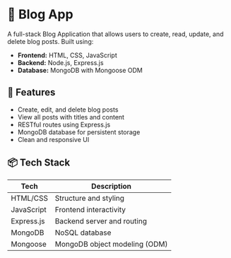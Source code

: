 # 📝 Blog App

A full-stack Blog Application that allows users to create, read, update, and delete blog posts. Built using:

- **Frontend:** HTML, CSS, JavaScript
- **Backend:** Node.js, Express.js
- **Database:** MongoDB with Mongoose ODM

## 🚀 Features

- Create, edit, and delete blog posts
- View all posts with titles and content
- RESTful routes using Express.js
- MongoDB database for persistent storage
- Clean and responsive UI

## 📦 Tech Stack

| Tech         | Description                     |
|--------------|---------------------------------|
| HTML/CSS     | Structure and styling            |
| JavaScript   | Frontend interactivity           |
| Express.js   | Backend server and routing       |
| MongoDB      | NoSQL database                   |
| Mongoose     | MongoDB object modeling (ODM)    |

